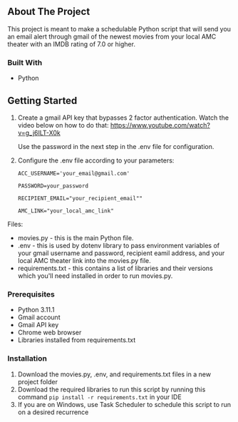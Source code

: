 <!-- ABOUT THE PROJECT -->
## About The Project

This project is meant to make a schedulable Python script that will send you an email alert through gmail of the newest movies from your local AMC theater with an IMDB rating of 7.0 or higher.

### Built With

* Python

<!-- GETTING STARTED -->
## Getting Started

1. Create a gmail API key that bypasses 2 factor authentication. Watch the video below on how to do that:
    https://www.youtube.com/watch?v=g_j6ILT-X0k

    Use the password in the next step in the .env file for configuration.

2. Configure the .env file according to your parameters:

    ```ACC_USERNAME='your_email@gmail.com'```

    ```PASSWORD=your_password```

    ```RECIPIENT_EMAIL="your_recipient_email""```

    ```AMC_LINK="your_local_amc_link"```

Files:
* movies.py - this is the main Python file.
* .env - this is used by dotenv library to pass environment variables of your gmail username and password, recipient eamil address, and your local AMC theater link into the movies.py file.
* requirements.txt - this contains a list of libraries and their versions which you'll need installed in order to run movies.py.

### Prerequisites

* Python 3.11.1
* Gmail account
* Gmail API key
* Chrome web browser
* Libraries installed from requirements.txt

### Installation

1. Download the movies.py, .env, and requirements.txt files in a new project folder
2. Download the required libraries to run this script by running this command ```pip install -r requirements.txt``` in your IDE
3. If you are on Windows, use Task Scheduler to schedule this script to run on a desired recurrence